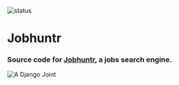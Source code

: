 ![status](https://travis-ci.org/timkofu/jobhuntr.svg?branch=master)

# Jobhuntr

### Source code for [Jobhuntr](http://jobhuntr.redbit.co.ke/), a jobs search engine.


![A Django Joint](https://www.djangoproject.com/m/img/badges/djangojoint107x25.gif)
